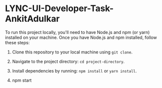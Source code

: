 # LYNC-UI-Developer-Task-AnkitAdulkar

To run this project locally, you'll need to have Node.js and npm (or yarn) installed on your machine. Once you have Node.js and npm installed, follow these steps:

1. Clone this repository to your local machine using `git clone`.
2. Navigate to the project directory: `cd project-directory`.
3. Install dependencies by running: `npm install` or `yarn install`.

4. npm start
